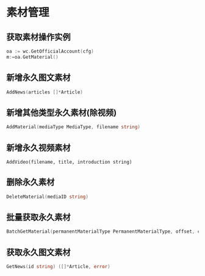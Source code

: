 # 素材管理

## 获取素材操作实例

```go
oa := wc.GetOfficialAccount(cfg)
m:=oa.GetMaterial()
```

## 新增永久图文素材

```go
AddNews(articles []*Article)
```

## 新增其他类型永久素材(除视频)

```go
AddMaterial(mediaType MediaType, filename string)
```

## 新增永久视频素材
```
AddVideo(filename, title, introduction string)
```

## 删除永久素材
```go
DeleteMaterial(mediaID string)
```

## 批量获取永久素材
```go
BatchGetMaterial(permanentMaterialType PermanentMaterialType, offset, count int64) 
```

## 获取永久图文素材
```go
GetNews(id string) ([]*Article, error) 
```
